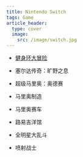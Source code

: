 ```yaml
---
title: Nintendo Switch
tags: Game
article_header:
  type: cover
  image:
    src: /image/switch.jpg
---
```


- [健身环大冒险]({{site.url}}/image/ringfit.jpg)

- 塞尔达传奇：旷野之息

- 超级马里奥：奥德赛

- 马里奥制造

- 马里奥赛车

- 路易吉洋馆

- 全明星大乱斗

- 喷射战士
